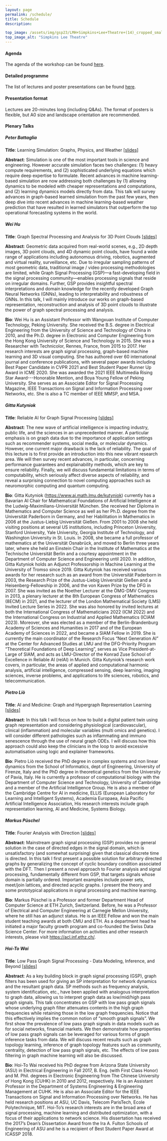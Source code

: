 ```yaml
---
layout: page
permalink: /schedule/
title: Schedule
description: 

top_image: /assets/img/gsp23/LMH+Simpkins+Lee+Theatre+(14)_cropped_smaller.jpg
top_image_alt: "Simpkins Lee Theatre"
---
```


#### Agenda
The agenda of the workshop can be found [here](https://gspworkshop.org/assets/pdf/Graph%20Signal%20Processing%20Programme%20V4.pdf).

#### Detailed programme
The list of lectures and poster presentations can be found [here](https://gspworkshop.org/assets/pdf/List%20of%20Papers%20V4.pdf).

#### Presentation format
Lectures are 20-minutes long (including Q&As). The format of posters is flexible, but A0 size and landscape orientation are recommended.

#### Plenary Talks

<p id="Peter Battaglia"></p>

##### **Peter Battaglia**

**Title**: Learning Simulation: Graphs, Physics, and Weather [[slides]](https://gspworkshop.org/assets/pdf/xxx.pdf)

**Abstract**: Simulation is one of the most important tools in science and engineering. However accurate simulation faces two challenges: (1) heavy compute requirements, and (2) sophisticated underlying equations which require deep expertise to formulate. Recent advances in machine learning-based simulation are now addressing both challenges by (1) allowing dynamics to be modeled with cheaper representations and computations, and (2) learning dynamics models directly from data. This talk will survey advances in graph-based learned simulation from the past few years, then deep dive into recent advances in machine learning-based weather prediction that have resulted in learned simulators that outperform the top operational forecasting systems in the world.

<p id="Wei Hu"></p>

##### **Wei Hu**

**Title**: Graph Spectral Processing and Analysis for 3D Point Clouds [[slides]](https://gspworkshop.org/assets/pdf/Wei%20Hu_GSPW2023.pdf)

**Abstract**: Geometric data acquired from real-world scenes, e.g., 2D depth images, 3D point clouds, and 4D dynamic point clouds, have found a wide range of applications including autonomous driving, robotics, augmented and virtual reality, surveillance, etc. Due to irregular sampling patterns of most geometric data, traditional image / video processing methodologies are limited, while Graph Signal Processing (GSP)—a fast-developing field in the signal processing community—enables processing signals that reside on irregular domains. Further, GSP provides insightful spectral interpretations and domain knowledge for the recently developed Graph Neural Networks (GNNs), leading to interpretability and robustness of GNNs. In this talk, I will mainly introduce our works on graph-based representation, reconstruction and analysis of 3D point clouds to illustrate the power of graph spectral processing and analysis.

**Bio**: Wei Hu is an Assistant Professor with Wangxuan Institute of Computer Technology, Peking University. She received the B.S. degree in Electrical Engineering from the University of Science and Technology of China in 2010, and the Ph.D. degree in Electronic and Computer Engineering from the Hong Kong University of Science and Technology in 2015. She was a Researcher with Technicolor, Rennes, France, from 2015 to 2017. Her research interests are graph signal processing, graph-based machine learning and 3D visual computing. She has authored over 60 international journal and conference publications, with several paper awards including Best Paper Candidate in CVPR 2021 and Best Student Paper Runner Up Award in ICME 2020. She was awarded the 2021 IEEE Multimedia Rising Star Award---Honorable Mention, and Boya Young Fellow of Peking University. She serves as an Associate Editor for Signal Processing Magazine, IEEE Transactions on Signal and Information Processing over Networks, etc. She is also a TC member of IEEE MMSP, and MSA.

<p id="Gitta Kutyniok"></p>

##### **Gitta Kutyniok**

**Title**: Reliable AI for Graph Signal Processing [[slides]](https://gspworkshop.org/assets/pdf/xxx.pdf)

**Abstract**: The new wave of artificial intelligence is impacting industry, public life, and the sciences in an unprecedented manner. A particular emphasis is on graph data due to the importance of application settings such as recommender systems, social media, or molecular dynamics. However, one current major drawback is the lack of reliability. The goal of this lecture is to first provide an introduction into this new vibrant research area. We will then survey recent advances, in particular, concerning performance guarantees and explainability methods, which are key to ensure reliability. Finally, we will discuss fundamental limitations in terms of computability, which seriously affect diverse aspects of reliability, and reveal a surprising connection to novel computing approaches such as neuromorphic computing and quantum computing.

**Bio**: Gitta Kutyniok (https://www.ai.math.lmu.de/kutyniok) currently has a Bavarian AI Chair for Mathematical Foundations of Artificial Intelligence at the Ludwig-Maximilians-Universität München. She received her Diploma in Mathematics and Computer Science as well as her Ph.D. degree from the Universität Paderborn in Germany, and her Habilitation in Mathematics in 2006 at the Justus-Liebig Universität Gießen. From 2001 to 2008 she held visiting positions at several US institutions, including Princeton University, Stanford University, Yale University, Georgia Institute of Technology, and Washington University in St. Louis. In 2008, she became a full professor of mathematics at the Universität Osnabrück, and moved to Berlin three years later, where she held an Einstein Chair in the Institute of Mathematics at the Technische Universität Berlin and a courtesy appointment in the Department of Computer Science and Engineering until 2020. In addition, Gitta Kutyniok holds an Adjunct Professorship in Machine Learning at the University of Tromso since 2019.
Gitta Kutyniok has received various awards for her research such as an award from the Universität Paderborn in 2003, the Research Prize of the Justus-Liebig Universität Gießen and a Heisenberg-Fellowship in 2006, and the von Kaven Prize by the DFG in 2007. She was invited as the Noether Lecturer at the ÖMG-DMV Congress in 2013, a plenary lecturer at the 8th European Congress of Mathematics (8ECM) in 2021, and the lecturer of the London Mathematical Society (LMS) Invited Lecture Series in 2022. She was also honored by invited lectures at both the International Congress of Mathematicians 2022 (ICM 2022) and the International Congress on Industrial and Applied Mathematics (ICIAM 2023). Moreover, she was elected as a member of the Berlin-Brandenburg Academy of Sciences and Humanities in 2017 and of the European Academy of Sciences in 2022, and became a SIAM Fellow in 2019. She is currently the main coordinator of the Research Focus “Next Generation AI” at the Center for Advanced Studies at LMU and the DFG-Priority Program “Theoretical Foundations of Deep Learning”, serves as Vice President-at-Large of SIAM, and acts as LMU-Director of the Konrad Zuse School of Excellence in Reliable AI (relAI) in Munich.
Gitta Kutyniok’s research work covers, in particular, the areas of applied and computational harmonic analysis, artificial intelligence, compressed sensing, deep learning, imaging sciences, inverse problems, and applications to life sciences, robotics, and telecommunication.

<p id="Pietro Liò"></p>

##### **Pietro Liò**

**Title**: AI and Medicine: Graph and Hypergraph Representation Learning [[slides]](https://gspworkshop.org/assets/pdf/xxx.pdf)

**Abstract**: In this talk I will focus on how to build a digital patient twin using graph representation and considering physiological (cardiovascular), clinical (inflammation) and molecular variables (multi omics and genetics). I will consider different pathologies such as inflammating and immuno senescence through the use of neural graph ODEs. I will discuss how this approach could also keep the clinicians in the loop to avoid excessive automatisation using logic and explainer frameworks.

**Bio**: Pietro Liò received the PhD degree in complex systems and non linear dynamics from the School of Informatics, dept of Engineering, University of Firenze, Italy and the PhD degree in theoretical genetics from the University of Pavia, Italy. He is currently a professor of computational biology with the Department of Computer Science and Technology, University of Cambridge
and a member of the Artificial Intelligence Group. He is also a member of the Cambridge Centre for AI in medicine, ELLIS (European Laboratory for Learning and Intelligent Systems), Academia Europaea, Asia Pacific Artificial Intelligence Association, His research interests include graph representation learning, AI and Medicine, Systems Biology.

<p id="Markus Püschel"></p>

##### **Markus Püschel**

**Title**: Fourier Analysis with Direction [[slides]](https://gspworkshop.org/assets/pdf/gsp-oxford-jun23.pdf)

**Abstract**: Mainstream graph signal processing (GSP) provides no general solution in the case of directed edges in the signal domain, which is unsatisfactory (and somewhat surprising) given that classical discrete time is directed. In this talk I first present a possible solution for arbitrary directed graphs by generalizing the concept of cyclic boundary condition associated with the DFT. Then I present a novel approach to Fourier analysis and signal processing, fundamentally different from GSP, that targets signals whose domain is partially ordered. Important examples include power sets, meet/join lattices, and directed acyclic graphs. I present the theory and some prototypical applications in signal processing and machine learning.

**Bio**: Markus Püschel is a Professor and former Department Head of Computer Science at ETH Zurich, Switzerland. Before, he was a Professor of Electrical and Computer Engineering at Carnegie Mellon University, where he still has an adjunct status. He is an IEEE Fellow and won the main student teaching awards at both CMU and ETH. As a department head he initiated a major faculty growth program and co-founded the Swiss Data Science Center. For more information on activities and other research interests, please visit https://acl.inf.ethz.ch/.

<p id="Hoi-To Wai"></p>

##### **Hoi-To Wai**

**Title**: Low Pass Graph Signal Processing - Data Modeling, Inference, and Beyond [[slides]](https://gspworkshop.org/assets/pdf/Low-Pass-GSP-Workshop.pdf)

**Abstract**: As a key building block in graph signal processing (GSP), graph filters has been used for giving an SP interpretation for network dynamics and the resultant graph data. SP methods such as frequency analysis, system identification, etc., have been applied with analogous interpretation to graph data, allowing us to interpret graph data as low/mid/high pass graph signals. This talk concentrates on GSP with low pass graph signals whose underlying graph filter attenuates contents in the high graph frequencies while retaining those in the low graph frequencies. Notice that this effectively implies the common notion of “smooth graph signals”. We first show the prevalence of low pass graph signals in data models such as for social networks, financial markets. We then demonstrate how properties of low pass graph signals can be leveraged for various forms of graph inference tasks from data. We will discuss recent results such as graph topology learning, inference of graph topology features such as community, centrality, detection of low pass graph signals, etc. The effects of low pass filtering in graph machine learning will also be discussed.

**Bio**: Hoi-To Wai received his PhD degree from Arizona State University (ASU) in Electrical Engineering in Fall 2017, B. Eng. (with First Class Honor) and M. Phil. degrees in Electronic Engineering from The Chinese University of Hong Kong (CUHK) in 2010 and 2012, respectively. He is an Assistant Professor in the Department of Systems Engineering & Engineering Management at CUHK. He is also an Associate Editor for the IEEE Transactions on Signal and Information Processing over Networks. He has held research positions at ASU, UC Davis, Telecom ParisTech, Ecole Polytechnique, MIT. Hoi-To’s research interests are in the broad area of signal processing, machine learning and distributed optimization, with a focus of their applications to network science. His dissertation has received the 2017’s Dean’s Dissertation Award from the Ira A. Fulton Schools of Engineering of ASU and he is a recipient of Best Student Paper Award at ICASSP 2018.
